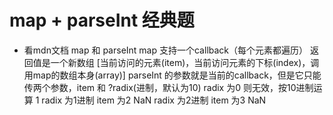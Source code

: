 # map + parseInt 经典题

- 看mdn文档
    map 和 parseInt 
    map 支持一个callback（每个元素都遍历）
        返回值是一个新数组
            [当前访问的元素(item)，当前访问元素的下标(index)，调用map的数组本身(array)]
    parseInt 的参数就是当前的callback，但是它只能传两个参数，item 和 ?radix(进制，默认为10)
    radix 为0 则无效，按10进制运算 1
    radix 为1进制 item 为2   NaN
    radix 为2进制 item 为3   NaN